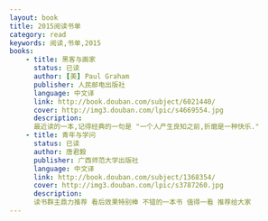 ```yaml
---
layout: book
title: 2015阅读书单
category: read
keywords: 阅读,书单,2015
books:
	- title: 黑客与画家
      status: 已读
      author: [美] Paul Graham 
      publisher: 人民邮电出版社
      language: 中文译
      link: http://book.douban.com/subject/6021440/
      cover: http://img3.douban.com/lpic/s4669554.jpg
      description: 
	  最近读的一本,记得经典的一句是 "一个人产生良知之前,折磨是一种快乐."
    - title: 青年与学问
      status: 已读
      author: 唐君毅
      publisher: 广西师范大学出版社
      language: 中文译
      link: http://book.douban.com/subject/1368354/
      cover: http://img3.douban.com/lpic/s3787260.jpg
      description: 
	  读书群主鼎力推荐 看后效果特别棒 不错的一本书 值得一看 推荐给大家
---
```

